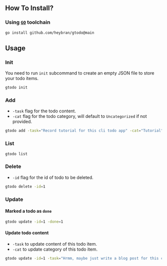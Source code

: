 ## How To Install?
### Using [`GO`](https://go.dev/dl) toolchain

```sh
go install github.com/heybran/gtodo@main
```

## Usage

### Init
You need to run `init` subcommand to create an empty JSON file to store your todo items.

```bash
gtodo init
```

### Add
- `-task` flag for the todo content.
- `-cat` flag for the todo category, will default to `Uncategorized` if not provided.

```bash
gtodo add -task="Record tutorial for this cli todo app" -cat="Tutorial"
```

### List

```bash
gtodo list
```

### Delete
- `-id` flag for the id of todo to be deleted.
```bash
gtodo delete -id=1
```

### Update
#### Marked a todo as `done`
```bash
gtodo update -id=1 -done=1
```

#### Update todo content
- `-task` to update content of this todo item.
- `-cat` to update category of this todo item.
```bash
gtodo update -id=1 -task="Hrmm, maybe just write a blog post for this cli todo app" -cat="Blog"
```
